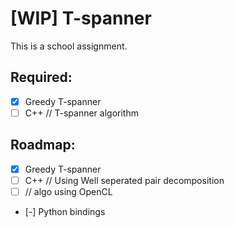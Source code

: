 # [WIP] T-spanner

This is a school assignment.

## Required:

- [X] Greedy T-spanner
- [ ] C++ // T-spanner algorithm

## Roadmap:

- [X] Greedy T-spanner
- [ ] C++ // Using Well seperated pair decomposition
- [ ] // algo using OpenCL
- [-] Python bindings
